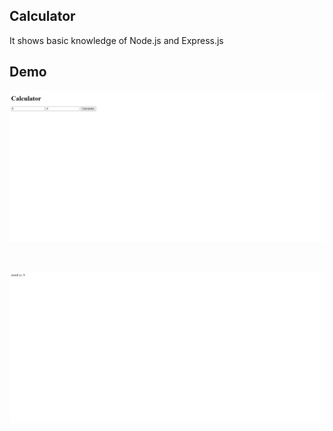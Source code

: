 ## Calculator
It shows basic knowledge of Node.js and Express.js

## Demo
![Home](Images/cal-home.png)

<br>

![Result](Images/cal-res.png)

